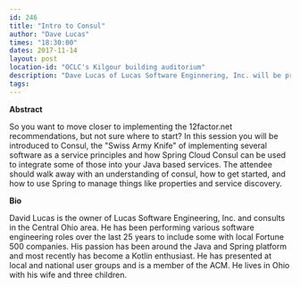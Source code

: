 ```yaml
---
id: 246
title: "Intro to Consul"
author: "Dave Lucas"
times: "18:30:00"
dates: 2017-11-14
layout: post
location-id: "OCLC's Kilgour building auditorium"  
description: "Dave Lucas of Lucas Software Enginnering, Inc. will be presenting Intro to Consult"
tags: 
---
```

 **Abstract**

 So you want to move closer to implementing the 12factor.net recommendations, but not sure where to start?   In this session you will be introduced to Consul, the "Swiss Army Knife" of implementing several software as a service principles and how Spring Cloud Consul can be used to integrate some of those into your Java based services.  The attendee should walk away with an understanding of consul, how to get started, and how to use Spring to manage things like properties and service discovery.

**Bio**

David Lucas is the owner of Lucas Software Engineering, Inc. and consults in the Central Ohio area. He has been performing various software engineering roles over the last 25 years to include some with local Fortune 500 companies. His passion has been around the Java and Spring platform and most recently has become a Kotlin enthusiast.  He has presented at local and national user groups and is a member of the ACM. He lives in Ohio with his wife and three children.